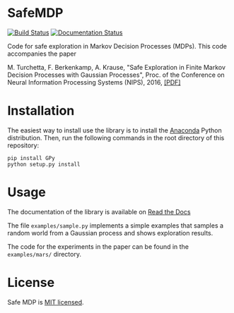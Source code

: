 # SafeMDP

[![Build Status](https://travis-ci.org/befelix/SafeMDP.svg?branch=master)](https://travis-ci.org/befelix/SafeMDP)
[![Documentation Status](https://readthedocs.org/projects/safemdp/badge/?version=latest)](http://safemdp.readthedocs.io/en/latest/?badge=latest)

Code for safe exploration in Markov Decision Processes (MDPs). This code accompanies the paper

M. Turchetta, F. Berkenkamp, A. Krause, "Safe Exploration in Finite Markov Decision Processes with Gaussian Processes", Proc. of the Conference on Neural Information Processing Systems (NIPS), 2016, <a href="http://arxiv.org/abs/1606.04753" target="_blank">[PDF]</a>

# Installation

The easiest way to install use the library is to install the <a href="https://www.continuum.io/downloads" target="_blank">Anaconda<a/> Python distribution. Then, run the following commands in the root directory of this repository:
```
pip install GPy
python setup.py install
```

# Usage

The documentation of the library is available on <a href="http://safemdp.readthedocs.io/en/latest/" target="_blank">Read the Docs</a>

The file `examples/sample.py` implements a simple examples that samples a random world from a Gaussian process and shows exploration results.

The code for the experiments in the paper can be found in the `examples/mars/` directory.

# License

Safe MDP is [MIT licensed](LICENSE).

